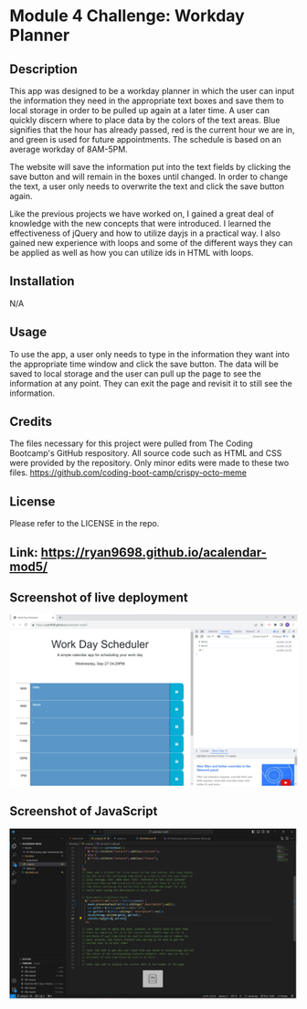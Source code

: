# Module 4 Challenge: Workday Planner

## Description

This app was designed to be a workday planner in which the user can input the information they 
need in the appropriate text boxes and save them to local storage in order to be pulled up again
at a later time. A user can quickly discern where to place data by the colors of the text areas.
Blue signifies that the hour has already passed, red is the current hour we are in, and green is
used for future appointments. The schedule is based on an average workday of 8AM-5PM. 
 
The website will save the information put into the text fields by clicking the
save button and will remain in the boxes until changed. In order to change the text, a user only
needs to overwrite the text and click the save button again.

Like the previous projects we have worked on, I gained a great deal of knowledge with the new 
concepts that were introduced. I learned the effectiveness of jQuery and how to utilize dayjs
in a practical way. I also gained new experience with loops and some of the different ways they
can be applied as well as how you can utilize ids in HTML with loops. 

## Installation

N/A

## Usage

To use the app, a user only needs to type in the information they want into the appropriate time
window and click the save button. The data will be saved to local storage and the user can pull
up the page to see the information at any point. They can exit the page and revisit it to still
see the information.

## Credits

The files necessary for this project were pulled from The Coding Bootcamp's GitHub respository.
All source code such as HTML and CSS were provided by the repository. Only minor edits were made
to these two files.
https://github.com/coding-boot-camp/crispy-octo-meme

## License

Please refer to the LICENSE in the repo.

## Link: https://ryan9698.github.io/acalendar-mod5/

## Screenshot of live deployment
![Live Screenshot](Assets/livedeploy.png)
## Screenshot of JavaScript
![JS Screenshot](Assets/samplejs.png)

